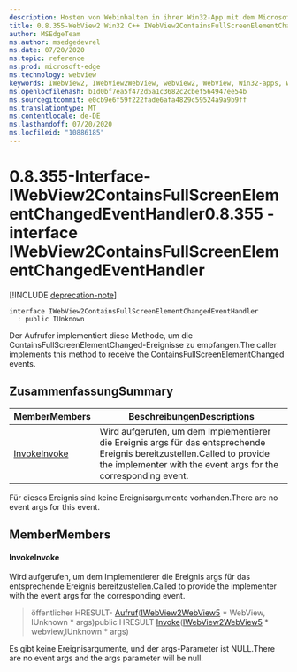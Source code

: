 ```yaml
---
description: Hosten von Webinhalten in ihrer Win32-App mit dem Microsoft Edge WebView2-Steuerelement
title: 0.8.355-WebView2 Win32 C++ IWebView2ContainsFullScreenElementChangedEventHandler
author: MSEdgeTeam
ms.author: msedgedevrel
ms.date: 07/20/2020
ms.topic: reference
ms.prod: microsoft-edge
ms.technology: webview
keywords: IWebView2, IWebView2WebView, webview2, WebView, Win32-apps, Win32, Edge
ms.openlocfilehash: b1d0bf7ea5f472d5a1c3682c2cbef564947ee54b
ms.sourcegitcommit: e0cb9e6f59f222fade6afa4829c59524a9a9b9ff
ms.translationtype: MT
ms.contentlocale: de-DE
ms.lasthandoff: 07/20/2020
ms.locfileid: "10886185"
---
```

# <span data-ttu-id="6fc86-104">0.8.355-Interface-IWebView2ContainsFullScreenElementChangedEventHandler</span><span class="sxs-lookup"><span data-stu-id="6fc86-104">0.8.355 - interface IWebView2ContainsFullScreenElementChangedEventHandler</span></span> 

[!INCLUDE [deprecation-note](../../includes/deprecation-note.md)]

```
interface IWebView2ContainsFullScreenElementChangedEventHandler
  : public IUnknown
```

<span data-ttu-id="6fc86-105">Der Aufrufer implementiert diese Methode, um die ContainsFullScreenElementChanged-Ereignisse zu empfangen.</span><span class="sxs-lookup"><span data-stu-id="6fc86-105">The caller implements this method to receive the ContainsFullScreenElementChanged events.</span></span>

## <span data-ttu-id="6fc86-106">Zusammenfassung</span><span class="sxs-lookup"><span data-stu-id="6fc86-106">Summary</span></span>

 <span data-ttu-id="6fc86-107">Member</span><span class="sxs-lookup"><span data-stu-id="6fc86-107">Members</span></span>                        | <span data-ttu-id="6fc86-108">Beschreibungen</span><span class="sxs-lookup"><span data-stu-id="6fc86-108">Descriptions</span></span>
--------------------------------|---------------------------------------------
[<span data-ttu-id="6fc86-109">Invoke</span><span class="sxs-lookup"><span data-stu-id="6fc86-109">Invoke</span></span>](#invoke) | <span data-ttu-id="6fc86-110">Wird aufgerufen, um dem Implementierer die Ereignis args für das entsprechende Ereignis bereitzustellen.</span><span class="sxs-lookup"><span data-stu-id="6fc86-110">Called to provide the implementer with the event args for the corresponding event.</span></span>

<span data-ttu-id="6fc86-111">Für dieses Ereignis sind keine Ereignisargumente vorhanden.</span><span class="sxs-lookup"><span data-stu-id="6fc86-111">There are no event args for this event.</span></span>

## <span data-ttu-id="6fc86-112">Member</span><span class="sxs-lookup"><span data-stu-id="6fc86-112">Members</span></span>

#### <span data-ttu-id="6fc86-113">Invoke</span><span class="sxs-lookup"><span data-stu-id="6fc86-113">Invoke</span></span> 

<span data-ttu-id="6fc86-114">Wird aufgerufen, um dem Implementierer die Ereignis args für das entsprechende Ereignis bereitzustellen.</span><span class="sxs-lookup"><span data-stu-id="6fc86-114">Called to provide the implementer with the event args for the corresponding event.</span></span>

> <span data-ttu-id="6fc86-115">öffentlicher HRESULT- [Aufruf](#invoke)([IWebView2WebView5](IWebView2WebView5.md) \* WebView, IUnknown \* args)</span><span class="sxs-lookup"><span data-stu-id="6fc86-115">public HRESULT [Invoke](#invoke)([IWebView2WebView5](IWebView2WebView5.md) \* webview,IUnknown \* args)</span></span>

<span data-ttu-id="6fc86-116">Es gibt keine Ereignisargumente, und der args-Parameter ist NULL.</span><span class="sxs-lookup"><span data-stu-id="6fc86-116">There are no event args and the args parameter will be null.</span></span>

